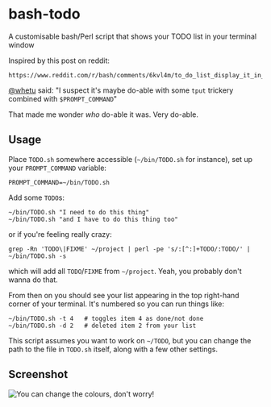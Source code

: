 # bash-todo

A customisable bash/Perl script that shows your TODO list in your terminal window

Inspired by this post on reddit:

    https://www.reddit.com/r/bash/comments/6kvl4m/to_do_list_display_it_in_the_top_of_the_terminal/

[@whetu](https://www.reddit.com/user/whetu) said: "I suspect it's maybe do-able with some `tput` trickery combined with `$PROMPT_COMMAND`"

That made me wonder _who_ do-able it was. Very do-able.

## Usage

Place `TODO.sh` somewhere accessible (`~/bin/TODO.sh` for instance), set up your `PROMPT_COMMAND` variable:

    PROMPT_COMMAND=~/bin/TODO.sh

Add some `TODO`s:

    ~/bin/TODO.sh "I need to do this thing"
    ~/bin/TODO.sh "and I have to do this thing too"

or if you're feeling really crazy:

    grep -Rn 'TODO\|FIXME' ~/project | perl -pe 's/:[^:]+TODO/:TODO/' | ~/bin/TODO.sh -s

which will add all `TODO`/`FIXME` from `~/project`. Yeah, you probably don't wanna do that.

From then on you should see your list appearing in the top right-hand corner of your terminal. It's numbered so you can run things like:

    ~/bin/TODO.sh -t 4   # toggles item 4 as done/not done
    ~/bin/TODO.sh -d 2   # deleted item 2 from your list

This script assumes you want to work on `~/TODO`, but you can change the path to the file in `TODO.sh` itself, along with a few other settings.

## Screenshot

![You can change the colours, don't worry!](http://i.imgur.com/PJYPfjd.png)
